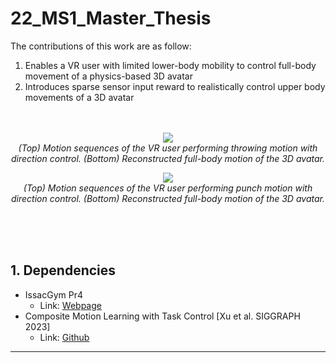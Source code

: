 # 22_MS1_Master_Thesis


The contributions of this work are as follow: 
1. Enables a VR user with limited lower-body mobility to control full-body movement of a physics-based 3D avatar
2. Introduces sparse sensor input reward to realistically control upper body movements of a 3D avatar
<br/><br/><br/>

<p align="center">
  <img src="https://github.com/haaappytoast/22_MS1_Master_Thesis/assets/45995611/7f4fe98e-7cc2-4608-b7fe-39d40fde4d2c">
  <br>
  <em> (Top) Motion sequences of the VR user performing throwing motion with direction control. (Bottom) Reconstructed full-body motion of the 3D avatar.</em>
</p>

<p align="center">
  <img src="https://github.com/haaappytoast/22_MS1_Master_Thesis/assets/45995611/993a0b91-35ce-4d23-8a53-4cc0e92236c1">
  <br>
  <em>(Top) Motion sequences of the VR user performing punch motion with direction control. (Bottom) Reconstructed full-body motion of the 3D avatar.</em>
</p>


<br/><br/><br/>

## 1. Dependencies
* IssacGym Pr4<br/>
  * Link: [Webpage](https://developer.nvidia.com/isaac-gym) 
* Composite Motion Learning with Task Control [Xu et al. SIGGRAPH 2023]
  * Link: [Github](https://github.com/xupei0610/CompositeMotion)
  
----------
